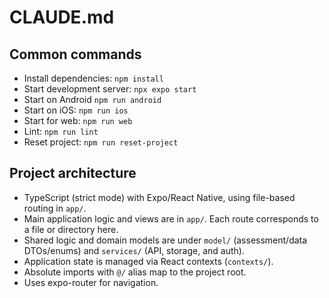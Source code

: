 # CLAUDE.md

## Common commands

- Install dependencies: `npm install`
- Start development server: `npx expo start`
- Start on Android `npm run android`
- Start on iOS: `npm run ios`
- Start for web: `npm run web`
- Lint: `npm run lint`
- Reset project: `npm run reset-project`

## Project architecture

- TypeScript (strict mode) with Expo/React Native, using file-based routing in `app/`.
- Main application logic and views are in `app/`. Each route corresponds to a file or directory here.
- Shared logic and domain models are under `model/` (assessment/data DTOs/enums) and `services/` (API, storage, and auth).
- Application state is managed via React contexts (`contexts/`).
- Absolute imports with `@/` alias map to the project root.
- Uses expo-router for navigation.